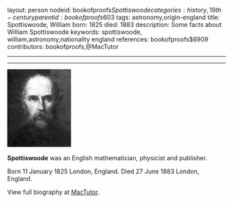 layout: person
nodeid: bookofproofs$Spottiswoode
categories: history,19th-century
parentid: bookofproofs$603
tags: astronomy,origin-england
title: Spottiswoode, William
born: 1825
died: 1883
description: Some facts about William Spottiswoode
keywords: spottiswoode, william,astronomy,nationality england
references: bookofproofs$6909
contributors: bookofproofs,@MacTutor

---


---

![Spottiswoode.jpg](https://github.com/bookofproofs/bookofproofs.github.io/blob/main/_sources/_assets/images/portraits/Spottiswoode.jpg?raw=true)

**Spottiswoode** was an English mathematician, physicist and publisher.

Born 11 January 1825 London, England. Died 27 June 1883 London, England.


View full biography at [MacTutor](https://mathshistory.st-andrews.ac.uk/Biographies/Spottiswoode/).
